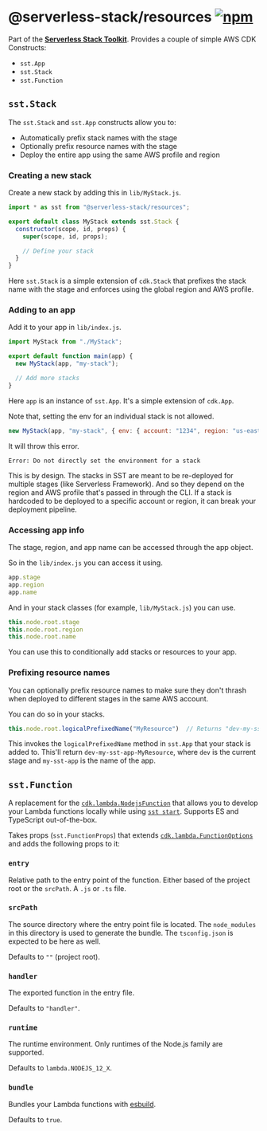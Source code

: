 # @serverless-stack/resources [![npm](https://img.shields.io/npm/v/@serverless-stack/resources.svg)](https://www.npmjs.com/package/@serverless-stack/resources)

Part of the **[Serverless Stack Toolkit](https://github.com/serverless-stack/serverless-stack)**. Provides a couple of simple AWS CDK Constructs:

- `sst.App`
- `sst.Stack`
- `sst.Function`

## `sst.Stack`

The `sst.Stack` and `sst.App` constructs allow you to:

- Automatically prefix stack names with the stage
- Optionally prefix resource names with the stage
- Deploy the entire app using the same AWS profile and region

### Creating a new stack

Create a new stack by adding this in `lib/MyStack.js`.

```jsx
import * as sst from "@serverless-stack/resources";

export default class MyStack extends sst.Stack {
  constructor(scope, id, props) {
    super(scope, id, props);

    // Define your stack
  }
}
```

Here `sst.Stack` is a simple extension of `cdk.Stack` that prefixes the stack name with the stage and enforces using the global region and AWS profile.

### Adding to an app

Add it to your app in `lib/index.js`.

```jsx
import MyStack from "./MyStack";

export default function main(app) {
  new MyStack(app, "my-stack");

  // Add more stacks
}
```

Here `app` is an instance of `sst.App`. It's a simple extension of `cdk.App`.

Note that, setting the env for an individual stack is not allowed.

```jsx
new MyStack(app, "my-stack", { env: { account: "1234", region: "us-east-1" } });
```

It will throw this error.

```
Error: Do not directly set the environment for a stack
```

This is by design. The stacks in SST are meant to be re-deployed for multiple stages (like Serverless Framework). And so they depend on the region and AWS profile that's passed in through the CLI. If a stack is hardcoded to be deployed to a specific account or region, it can break your deployment pipeline.


### Accessing app info

The stage, region, and app name can be accessed through the app object.

So in the `lib/index.js` you can access it using.

``` js
app.stage
app.region
app.name
```

And in your stack classes (for example, `lib/MyStack.js`) you can use.

``` js
this.node.root.stage
this.node.root.region
this.node.root.name
```

You can use this to conditionally add stacks or resources to your app.

### Prefixing resource names

You can optionally prefix resource names to make sure they don't thrash when deployed to different stages in the same AWS account.

You can do so in your stacks.

```jsx
this.node.root.logicalPrefixedName("MyResource")  // Returns "dev-my-sst-app-MyResource"
```

This invokes the `logicalPrefixedName` method in `sst.App` that your stack is added to. This'll return `dev-my-sst-app-MyResource`, where `dev` is the current stage and `my-sst-app` is the name of the app.

## `sst.Function`

A replacement for the [`cdk.lambda.NodejsFunction`](https://docs.aws.amazon.com/cdk/api/latest/docs/aws-lambda-nodejs-readme.html) that allows you to develop your Lambda functions locally while using [`sst start`](https://github.com/serverless-stack/serverless-stack/tree/master/packages/cli#start). Supports ES and TypeScript out-of-the-box.

Takes props (`sst.FunctionProps`) that extends [`cdk.lambda.FunctionOptions`](https://docs.aws.amazon.com/cdk/api/latest/docs/@aws-cdk_aws-lambda.FunctionOptions.html) and adds the following props to it:

### `entry`

Relative path to the entry point of the function. Either based of the project root or the `srcPath`. A `.js` or `.ts` file.

### `srcPath`

The source directory where the entry point file is located. The `node_modules` in this directory is used to generate the bundle. The `tsconfig.json` is expected to be here as well.

Defaults to `""` (project root).

### `handler`

The exported function in the entry file.

Defaults to `"handler"`.

### `runtime`

The runtime environment. Only runtimes of the Node.js family are supported.

Defaults to `lambda.NODEJS_12_X`.

### `bundle`

Bundles your Lambda functions with [esbuild](https://esbuild.github.io).

Defaults to `true`.
